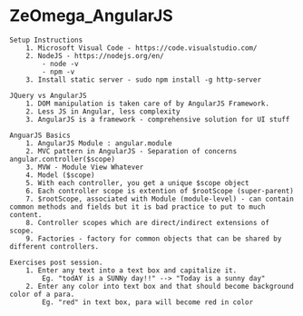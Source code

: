 # ZeOmega_AngularJS


    Setup Instructions
        1. Microsoft Visual Code - https://code.visualstudio.com/
        2. NodeJS - https://nodejs.org/en/
            - node -v
            - npm -v
        3. Install static server - sudo npm install -g http-server

    JQuery vs AngularJS
        1. DOM manipulation is taken care of by AngularJS Framework.
        2. Less JS in Angular, less complexity
        3. AngularJS is a framework - comprehensive solution for UI stuff

    AnguarJS Basics
        1. AngularJS Module : angular.module
        2. MVC pattern in AngularJS - Separation of concerns  angular.controller($scope)
        3. MVW - Module View Whatever
        4. Model ($scope)
        5. With each controller, you get a unique $scope object
        6. Each controller scope is extention of $rootScope (super-parent)
        7. $rootScope, associated with Module (module-level) - can contain common methods and fields but it is bad practice to put to much content.
        8. Controller scopes which are direct/indirect extensions of scope.
        9. Factories - factory for common objects that can be shared by different controllers.

    Exercises post session.
        1. Enter any text into a text box and capitalize it. 
            Eg. "todAY is a SUNNy day!!" --> "Today is a sunny day"
        2. Enter any color into text box and that should become background color of a para.
            Eg. "red" in text box, para will become red in color